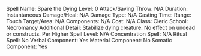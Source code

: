 
Spell Name: Spare the Dying
Level: 0
Attack/Saving Throw: N/A
Duration: Instantaneous
Damage/Heal: N/A
Damage Type: N/A
Casting Time: 
Range: Touch
Target/Area: N/A
Components: N/A
Cost: N/A
Class: Cleric
School: Necromancy
Additional Detail: Stabilize dying creature.  No effect on undead or constructs.
Per Higher Spell Level: N/A
Concentration Spell: N/A
Ritual Spell: No
Verbal Component: Yes
Material Component: No
Somatic Component: Yes
